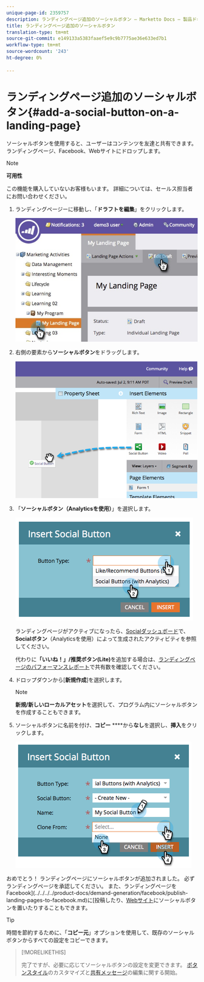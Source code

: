 ```yaml
---
unique-page-id: 2359757
description: ランディングページ追加のソーシャルボタン — Marketto Docs — 製品ドキュメント
title: ランディングページ追加のソーシャルボタン
translation-type: tm+mt
source-git-commit: e149133a5383faaef5e9c9b7775ae36e633ed7b1
workflow-type: tm+mt
source-wordcount: '243'
ht-degree: 0%

---
```



# ランディングページ追加のソーシャルボタン{#add-a-social-button-on-a-landing-page}

ソーシャルボタンを使用すると、ユーザーはコンテンツを友達と共有できます。 ランディングページ、Facebook、Webサイトにドロップします。

>[!NOTE]
>
>**可用性**
>
>この機能を購入していないお客様もいます。 詳細については、セールス担当者にお問い合わせください。

1. ランディングページーに移動し、「**ドラフトを編集**」をクリックします。

   ![](assets/landingpageeditdraft.jpg)

1. 右側の要素から&#x200B;**ソーシャルボタン**&#x200B;をドラッグします。

   ![](assets/image2014-9-17-10-3a35-3a6.png)

1. 「**ソーシャルボタン（Analyticsを使用）**」を選択します。

   ![](assets/image2014-9-17-10-3a35-3a13.png)

   ランディングページがアクティブになったら、[Socialダッシュボード](view-social-performance.md)で、**Socialボタン**（Analyticsを使用）によって生成されたアクティビティを参照してください。

   代わりに&#x200B;**「いいね！」/推奨ボタン(Lite)**&#x200B;を追加する場合は、[ランディングページのパフォーマンスレポート](../../../../product-docs/demand-generation/landing-pages/understanding-landing-pages/landing-page-performance-report.md)で共有数を確認してください。

1. ドロップダウンから[**新規作成**]を選択します。

   >[!NOTE]
   >
   >**新規/新しいローカルアセット**&#x200B;を選択して、プログラム内にソーシャルボタンを作成することもできます。

1. ソーシャルボタンに名前を付け、**コピー** ****&#x200B;から&#x200B;**なし**&#x200B;を選択し、**挿入**&#x200B;をクリックします。

   ![](assets/image2014-9-17-10-3a35-3a26.png)

おめでとう！ ランディングページにソーシャルボタンが追加されました。 必ずランディングページを承認してください。 また、ランディングページをFacebook](../../../../product-docs/demand-generation/facebook/publish-landing-pages-to-facebook.md)に[投稿したり、[Webサイト](deploy-social-on-your-website.md)にソーシャルボタンを置いたりすることもできます。

>[!TIP]
>
>時間を節約するために、「**コピー元**」オプションを使用して、既存のソーシャルボタンからすべての設定をコピーできます。

>[!MORELIKETHIS]
>
>完了ですが、必要に応じてソーシャルボタンの設定を変更できます。 [ボタンスタイル](../../../../product-docs/demand-generation/social/configuring-social-actions/customize-social-app-button.md)のカスタマイズと[共有メッセージ](../../../../product-docs/demand-generation/social/configuring-social-actions/configure-social-sign-up-share-flow.md)の編集に関する開始。
